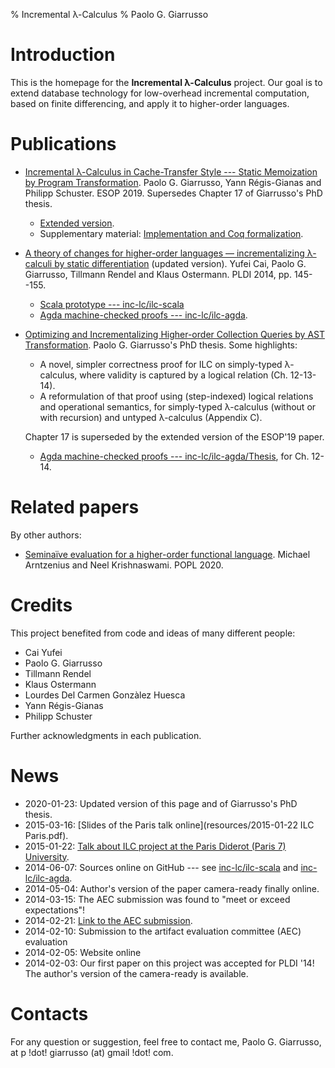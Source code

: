 % Incremental λ-Calculus
% Paolo G. Giarrusso

# Introduction

This is the homepage for the **Incremental λ-Calculus** project. Our goal is to
extend database technology for low-overhead incremental computation, based on
finite differencing, and apply it to higher-order languages.

# Publications
  - [Incremental λ-Calculus in Cache-Transfer Style --- Static Memoization by
    Program Transformation](https://link.springer.com/chapter/10.1007/978-3-030-17184-1_20).
    Paolo G. Giarrusso, Yann Régis-Gianas and Philipp Schuster. ESOP 2019.
    Supersedes Chapter 17 of Giarrusso's PhD thesis.
    - [Extended version](https://github.com/yurug/cts/blob/ae1bf7b4b7ef82167324c7ce18dc3785b7dcaab7/static-caching-extended.pdf).
    - Supplementary material: [Implementation and Coq
      formalization](https://github.com/yurug/cts).
  - [A theory of changes for higher-order languages — incrementalizing λ-calculi
    by static differentiation](resources/pldi14-ilc-author-final.pdf) (updated
    version). Yufei Cai, Paolo G. Giarrusso, Tillmann Rendel and Klaus Ostermann.
    PLDI 2014, pp. 145--155.
    - [Scala prototype --- inc-lc/ilc-scala](https://github.com/inc-lc/ilc-scala)
    - [Agda machine-checked proofs --- inc-lc/ilc-agda](https://github.com/inc-lc/ilc-agda).

  - [Optimizing and Incrementalizing Higher-order Collection Queries by AST
    Transformation](resources/giarrusso-phd-thesis-2020-final.pdf).
    Paolo G. Giarrusso's PhD thesis.
    Some highlights:
    - A novel, simpler correctness proof for ILC on simply-typed λ-calculus,
      where validity is captured by a logical relation (Ch. 12-13-14).
    - A reformulation of that proof using (step-indexed) logical relations and
      operational semantics, for simply-typed λ-calculus (without or with
      recursion) and untyped λ-calculus (Appendix C).

    Chapter 17 is superseded by the extended version of the ESOP'19 paper.
    - [Agda machine-checked proofs --- inc-lc/ilc-agda/Thesis](https://github.com/inc-lc/ilc-agda/tree/master/Thesis/), for Ch. 12-14.

# Related papers
By other authors:

- [Seminaïve evaluation for a higher-order functional
  language](https://dl.acm.org/doi/abs/10.1145/3371090).
  Michael Arntzenius and Neel Krishnaswami. POPL 2020.

# Credits
This project benefited from code and ideas of many different people:

- Cai Yufei
- Paolo G. Giarrusso
- Tillmann Rendel
- Klaus Ostermann
- Lourdes Del Carmen Gonzàlez Huesca
- Yann Régis-Gianas
- Philipp Schuster

Further acknowledgments in each publication.

# News
- 2020-01-23: Updated version of this page and of Giarrusso's PhD thesis.
- 2015-03-16: [Slides of the Paris talk online](resources/2015-01-22 ILC Paris.pdf).
- 2015-01-22:
  [Talk about ILC project at the Paris Diderot (Paris 7) University](http://blaisorblade.github.io/blog/2015/01/15/a-talk-on-ilc/).
- 2014-06-07: Sources online on GitHub --- see
  [inc-lc/ilc-scala](https://github.com/inc-lc/ilc-scala) and
  [inc-lc/ilc-agda](https://github.com/inc-lc/ilc-agda).
- 2014-05-04: Author's version of the paper camera-ready finally online.
- 2014-03-15: The AEC submission was found to "meet or exceed expectations"!
- 2014-02-21: [Link to the AEC submission](AEC.html).
- 2014-02-10: Submission to the artifact evaluation committee (AEC) evaluation
- 2014-02-05: Website online
- 2014-02-03: Our first paper on this project was accepted for PLDI '14! The
  author's version of the camera-ready is available.

# Contacts
For any question or suggestion, feel free to contact me, Paolo G. Giarrusso, at
p !dot! giarrusso (at) gmail !dot! com.
